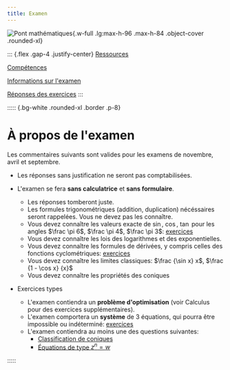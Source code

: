 ```yaml
---
title: Examen
---
```


![Pont mathématiques](/images/PM1C.png){.w-full .lg:max-h-96 .max-h-84 .object-cover .rounded-xl}

::: {.flex .gap-4 .justify-center}
[Ressources](/PM1C/)

[Compétences](/PM1C/skills)

[Informations sur l'examen](/PM1C/exam)

<a href="/documents/pm1c-answers.pdf" target="_blank">Réponses des exercices</a>
:::

::::: {.bg-white .rounded-xl .border .p-8}

# À propos de l'examen

Les commentaires suivants sont valides pour les examens de novembre, avril et septembre.

- Les réponses sans justification ne seront pas comptabilisées.

- L'examen se fera **sans calculatrice** et **sans formulaire**.
  - Les réponses tomberont juste.
  - Les formules trigonométriques (addition, duplication) nécéssaires seront rappelées.
    Vous ne devez pas les connaître.
  - Vous devez connaître les valeurs exacte de $\sin$, $\cos$, $\tan$ pour les angles $\frac \pi 6$, $\frac \pi 4$, $\frac \pi 3$: [exercices](/PM1C/practice/trigonometry/exact_values)
  - Vous devez connaître les lois des logarithmes et des exponentielles.
  - Vous devez connaître les formules de dérivées, y compris celles des fonctions cyclométriques: [exercices](/PM1C/practice/differentiation/differentiation)
  - Vous devez connaître les limites classiques: $\frac {\sin x} x$, $\frac {1 - \cos x} {x}$
  - Vous devez connaître les propriétés des coniques

- Exercices types
  - L'examen contiendra un **problème d'optimisation** (voir Calculus pour des exercices supplémentaires).
  - L'examen comportera un **système** de 3 équations, qui pourra être impossible ou indéterminé: [exercices](/PM1C/practice/algebra/systems-3-vars-3)
  - L'examen contiendra au moins une des questions suivantes:
     - [Classification de coniques](/PM1C/practice/geometry/conic-sections)
     - [Équations de type $z^n = w$](/PM1C/practice/algebra/complex-roots)

:::::
